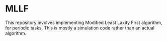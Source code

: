 # MLLF
This repository involves implementing Modified Least Laxity First algorithm, for periodic tasks.
This is mostly a simulation code rather than an actual algorithm.
